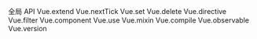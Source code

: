 全局 API
  Vue.extend
  Vue.nextTick
  Vue.set
  Vue.delete
  Vue.directive
  Vue.filter
  Vue.component
  Vue.use
  Vue.mixin
  Vue.compile
  Vue.observable
  Vue.version